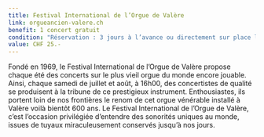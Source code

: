```yaml
---
title: Festival International de l’Orgue de Valère
link: orgueancien-valere.ch
benefit: 1 concert gratuit
condition: "Réservation : 3 jours à l’avance ou directement sur place lors des concerts, selon disponibilité"
value: CHF 25.-
---
```


Fondé en 1969, le Festival
International de l’Orgue de
Valère propose chaque
été des concerts sur le plus vieil
orgue du monde encore jouable.
Ainsi, chaque samedi de juillet et
août, à 16h00, des concertistes
de qualité se produisent à la
tribune de ce prestigieux instrument.
Enthousiastes, ils portent
loin de nos frontières le renom
de cet orgue vénérable installé à
Valère voilà bientôt 600 ans. Le
Festival International de l’Orgue de Valère, c’est
l’occasion privilégiée d’entendre
des sonorités uniques au monde,
issues de tuyaux miraculeusement
conservés jusqu’à nos jours.
